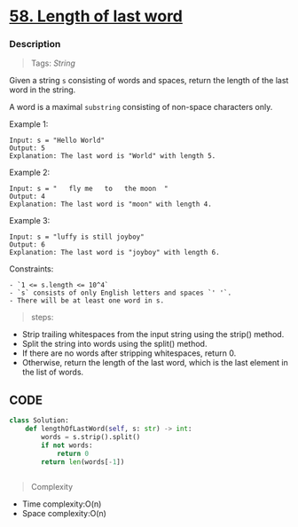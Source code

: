 # <a href="https://leetcode.com/problems/length-of-last-word/?envType=study-plan-v2&envId=top-interview-150">58. Length of last word</a>

### Description

> Tags: *String*



Given a string `s` consisting of words and spaces, return the length of the last word in the string.

A word is a maximal `substring` consisting of non-space characters only.


 
Example 1:
```
Input: s = "Hello World"
Output: 5
Explanation: The last word is "World" with length 5.
```
Example 2:
```
Input: s = "   fly me   to   the moon  "
Output: 4
Explanation: The last word is "moon" with length 4.
```
Example 3:
```
Input: s = "luffy is still joyboy"
Output: 6
Explanation: The last word is "joyboy" with length 6.
```
Constraints:
```
- `1 <= s.length <= 10^4`
- `s` consists of only English letters and spaces `' '`.
- There will be at least one word in s.

```
> steps: 

-  Strip trailing whitespaces from the input string using the strip() method.
-  Split the string into words using the split() method.
-  If there are no words after stripping whitespaces, return 0.
-  Otherwise, return the length of the last word, which is the last element in the list of words.


## CODE
```python
class Solution:
    def lengthOfLastWord(self, s: str) -> int:
        words = s.strip().split()
        if not words:
            return 0
        return len(words[-1])
          
```

> Complexity
- Time complexity:O(n)
- Space complexity:O(n)



